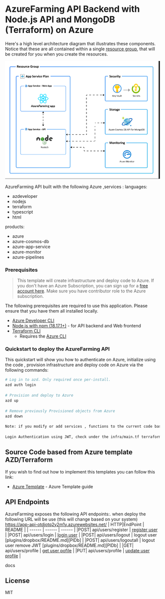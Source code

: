 # AzureFarming API Backend with Node.js API and MongoDB (Terraform) on Azure
Here's a high level architecture diagram that illustrates these components. Notice that these are all contained within a single [resource group](https://docs.microsoft.com/azure/azure-resource-manager/management/manage-resource-groups-portal), that will be created for you when you create the resources.

!["Application architecture diagram"](assets/resourcesA.png)

AzureFarming API built with the following Azure ,services : 
languages:
- azdeveloper
- nodejs
- terraform
- typescript
- html

products:
- azure
- azure-cosmos-db
- azure-app-service
- azure-monitor
- azure-pipelines

### Prerequisites
> This template will create infrastructure and deploy code to Azure. If you don't have an Azure Subscription, you can sign up for a [free account here](https://azure.microsoft.com/free/). Make sure you have contributor role to the Azure subscription.

The following prerequisites are required to use this application. Please ensure that you have them all installed locally.

- [Azure Developer CLI](https://aka.ms/azd-install)
- [Node.js with npm (18.17.1+)](https://nodejs.org/) - for API backend and Web frontend
- [Terraform CLI](https://aka.ms/azure-dev/terraform-install)
    - Requires the [Azure CLI](https://learn.microsoft.com/cli/azure/install-azure-cli)

### Quickstart to deploy the AzureFarming API
This quickstart will show you how to authenticate on Azure, initialize using the code , provision infrastructure and deploy code on Azure via the following commands:

```bash
# Log in to azd. Only required once per-install.
azd auth login

# Provision and deploy to Azure
azd up

# Remove previously Provisioned objects from Azure 
azd down 

Note: if you modify or add services , functions to the current code base all you need to do is run your azd up command , not need for the azd down UNLESS you really want to clean up your deploy object/services from Azure 

Login Authentication using JWT, check under the infra/main.tf terraform file to see how the JWT seed is setup as an env variable for Azure deployment and you can change this 

```


## Source Code based from Azure template AZD/Terraform
If you wish to find out how to implement this templates you can follow this link:

- [Azure Template](docs/AzureTemplate.md)  - Azure Template guide



## API Endpoints

AzureFarming exposes the following API endpoints:.
when deploy the following URL will be use (this will change based on your system)
https://app-api-otdjotq2y2m1y.azurewebsites.net/
| HTTP|EndPoint | README |
| ------ | ------ | ------ |
|POST| api/users/register | [register user](docs/API_Register.md) |
|POST| api/users/login | [login user](docs/API_Login.md) |
|POST| api/users/logout | logout user [plugins/dropbox/README.md][PlDb] |
|POST| api/users/logoutall | logout user remove JWT [plugins/dropbox/README.md][PlDb] |
|GET| api/users/profile | [get user pofile](docs/API_GETProfile.md) |
|PUT| api/users/profile | [update user profile](docs/API_GETProfile.md) |


docs

## License
MIT
